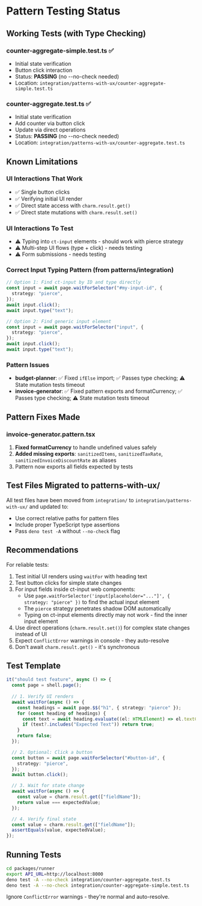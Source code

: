 # Pattern Testing Status

## Working Tests (with Type Checking)

### counter-aggregate-simple.test.ts ✅
- Initial state verification
- Button click interaction
- Status: **PASSING** (no --no-check needed)
- Location: `integration/patterns-with-ux/counter-aggregate-simple.test.ts`

### counter-aggregate.test.ts ✅
- Initial state verification
- Add counter via button click
- Update via direct operations
- Status: **PASSING** (no --no-check needed)
- Location: `integration/patterns-with-ux/counter-aggregate.test.ts`

## Known Limitations

### UI Interactions That Work
- ✅ Single button clicks
- ✅ Verifying initial UI render
- ✅ Direct state access with `charm.result.get()`
- ✅ Direct state mutations with `charm.result.set()`

### UI Interactions To Test
- ⚠️ Typing into `ct-input` elements - should work with pierce strategy
- ⚠️ Multi-step UI flows (type + click) - needs testing
- ⚠️ Form submissions - needs testing

### Correct Input Typing Pattern (from patterns/integration)
```typescript
// Option 1: Find ct-input by ID and type directly
const input = await page.waitForSelector("#my-input-id", {
  strategy: "pierce",
});
await input.click();
await input.type("text");

// Option 2: Find generic input element
const input = await page.waitForSelector("input", {
  strategy: "pierce",
});
await input.click();
await input.type("text");
```

### Pattern Issues
- **budget-planner**: ✅ Fixed `ifElse` import; ✅ Passes type checking; ⚠️ State mutation tests timeout
- **invoice-generator**: ✅ Fixed pattern exports and formatCurrency; ✅ Passes type checking; ⚠️ State mutation tests timeout

## Pattern Fixes Made

### invoice-generator.pattern.tsx
1. **Fixed formatCurrency** to handle undefined values safely
2. **Added missing exports**: `sanitizedItems`, `sanitizedTaxRate`, `sanitizedInvoiceDiscountRate` as aliases
3. Pattern now exports all fields expected by tests

## Test Files Migrated to patterns-with-ux/
All test files have been moved from `integration/` to `integration/patterns-with-ux/` and updated to:
- Use correct relative paths for pattern files
- Include proper TypeScript type assertions
- Pass `deno test -A` without `--no-check` flag

## Recommendations

For reliable tests:
1. Test initial UI renders using `waitFor` with heading text
2. Test button clicks for simple state changes
3. For input fields inside ct-input web components:
   - Use `page.waitForSelector('input[placeholder="..."]', { strategy: "pierce" })` to find the actual input element
   - The `pierce` strategy penetrates shadow DOM automatically
   - Typing on ct-input elements directly may not work - find the inner input element
4. Use direct operations (`charm.result.set()`) for complex state changes instead of UI
5. Expect `ConflictError` warnings in console - they auto-resolve
6. Don't await `charm.result.get()` - it's synchronous

## Test Template

```typescript
it("should test feature", async () => {
  const page = shell.page();
  
  // 1. Verify UI renders
  await waitFor(async () => {
    const headings = await page.$$("h1", { strategy: "pierce" });
    for (const heading of headings) {
      const text = await heading.evaluate((el: HTMLElement) => el.textContent);
      if (text?.includes("Expected Text")) return true;
    }
    return false;
  });

  // 2. Optional: Click a button
  const button = await page.waitForSelector("#button-id", {
    strategy: "pierce",
  });
  await button.click();

  // 3. Wait for state change
  await waitFor(async () => {
    const value = charm.result.get(["fieldName"]);
    return value === expectedValue;
  });

  // 4. Verify final state
  const value = charm.result.get(["fieldName"]);
  assertEquals(value, expectedValue);
});
```

## Running Tests

```bash
cd packages/runner
export API_URL=http://localhost:8000
deno test -A --no-check integration/counter-aggregate.test.ts
deno test -A --no-check integration/counter-aggregate-simple.test.ts
```

Ignore `ConflictError` warnings - they're normal and auto-resolve.
